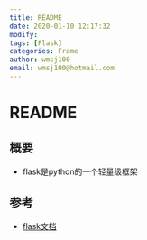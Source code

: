 ```yaml
---
title: README
date: 2020-01-10 12:17:32
modify: 
tags: [Flask]
categories: Frame
author: wmsj100
email: wmsj100@hotmail.com
---
```


# README

## 概要

- flask是python的一个轻量级框架

## 参考

- [flask文档](https://dormousehole.readthedocs.io/en/latest/index.html)
